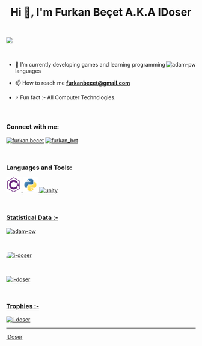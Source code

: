 <h1 align="center">Hi 👋, I'm Furkan Beçet A.K.A IDoser</h1>

<br>

![](https://komarev.com/ghpvc/?username=i-doser)

<br>

<p><img align="right" src="https://github.com/Adam-pw/Adam-pw/blob/main/animation_500_kxa883sd.gif" alt="adam-pw" /></p>


- 🌱 I’m currently developing games and learning programming languages

- 📫 How to reach me **furkanbecet@gmail.com**

- ⚡ Fun fact :- All Computer Technologies.

<br>

<h3 align="left">Connect with me:</h3>
<p align="left">
  <a href="https://linkedin.com/in/furkan-beçet-96686520b" target="blank"><img align="center"
      src="https://raw.githubusercontent.com/rahuldkjain/github-profile-readme-generator/master/src/images/icons/Social/linked-in-alt.svg"
      alt="furkan becet" height="30" width="40" /></a>
  <a href="https://instagram.com/furkan_bct" target="blank"><img align="center"
      src="https://raw.githubusercontent.com/rahuldkjain/github-profile-readme-generator/master/src/images/icons/Social/instagram.svg"
      alt="furkan_bct" height="30" width="40" /></a>
</p>

<br>

<h3 align="left">Languages and Tools:</h3>
<p align="left"> <a href="https://dotnet.microsoft.com/en-us/languages/csharp" target="_blank" rel="noreferrer"> <img
      src="https://raw.githubusercontent.com/devicons/devicon/master/icons/csharp/csharp-line.svg"
      alt="csharp" width="40" height="40" />  </a> <a href="https://www.python.org" target="_blank" rel="noreferrer"> <img
      src="https://raw.githubusercontent.com/devicons/devicon/master/icons/python/python-original.svg" alt="python"
      width="40" height="40" />  </a> <a href="https://unity.com" target="_blank" rel="noreferrer"> <img
      src="https://camo.githubusercontent.com/28a48ee5bd78746991caab6031c28812d3e95479ea78243c01f881666f252e8b/68747470733a2f2f692e6962622e636f2f71436e665777392f4261636b67726f756e642d312e706e67" alt="unity"
      width="40" height="40" /><p>

<br>

<h3>Statistical Data :-</h3>
<p><img align="center"
    src="https://github-readme-stats.vercel.app/api/top-langs?username=i-doser&show_icons=true&locale=en&layout=compact"
    alt="adam-pw" /></p>

<br>

<p>&nbsp;<img align="center" src="https://github-readme-stats.vercel.app/api?username=i-doser&show_icons=true&locale=en"
    alt="i-doser" /></p>

<br>

<p><img align="center" src="https://github-readme-streak-stats.herokuapp.com/?user=i-doser&" alt="i-doser" /></p>

<br>
<h3>Trophies :-</h3>
<p align="left"> <a href="https://github.com/ryo-ma/github-profile-trophy"><img
      src="https://github-profile-trophy.vercel.app/?username=i-doser" alt="i-doser" /></a> </p>


------------------------------------------------------------------------------------------------------------------------------------------
[IDoser](https://github.com/i-doser)
